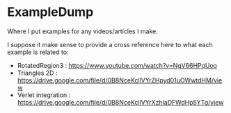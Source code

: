 # ExampleDump
Where I put examples for any videos/articles I make.

I suppose it make sense to provide a cross reference here to what each example is related to:

- RotatedRegion3 : https://www.youtube.com/watch?v=NgV66HPqUoo
- Triangles 2D : https://drive.google.com/file/d/0B8NceKcllVYrZHpyd01uOWwtdHM/view 
- Verlet integration : https://drive.google.com/file/d/0B8NceKcllVYrXzhlaDFWdHp5YTg/view 
